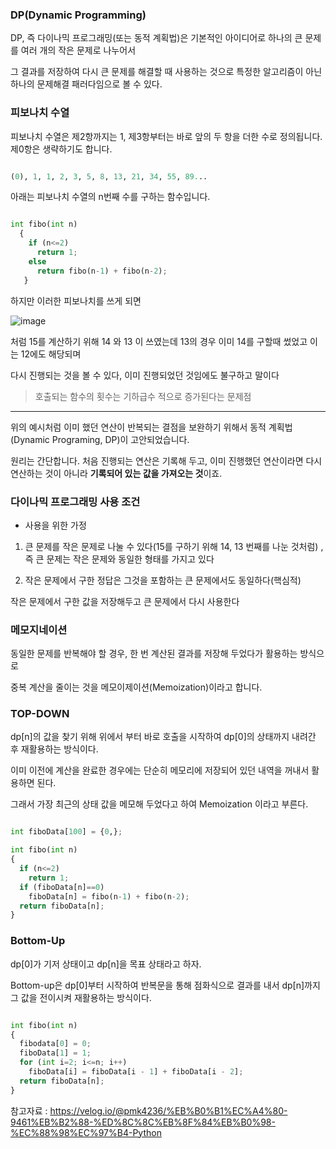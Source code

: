 ### DP(Dynamic Programming)

DP, 즉 다이나믹 프로그래밍(또는 동적 계획법)은 기본적인 아이디어로 하나의 큰 문제를 여러 개의 작은 문제로 나누어서 

그 결과를 저장하여 다시 큰 문제를 해결할 때 사용하는 것으로 특정한 알고리즘이 아닌 하나의 문제해결 패러다임으로 볼 수 있다.

### 피보나치 수열 

피보나치 수열은 제2항까지는 1, 제3항부터는 바로 앞의 두 항을 더한 수로 정의됩니다. 제0항은 생략하기도 합니다.

```python

(0), 1, 1, 2, 3, 5, 8, 13, 21, 34, 55, 89...

```

아래는 피보나치 수열의 n번째 수를 구하는 함수입니다.

```python

int fibo(int n)
  {
    if (n<=2)
      return 1;
    else
      return fibo(n-1) + fibo(n-2);
   }

```

하지만 이러한 피보나치를 쓰게 되면 

![image](https://user-images.githubusercontent.com/78454649/145767085-5b915cc0-4ff4-4e14-bb3a-143807f5c819.png)

처럼 15를 계산하기 위해 14 와 13 이 쓰였는데 13의 경우 이미 14를 구할때 썼었고 이는 12에도 해당되며 

다시 진행되는 것을 볼 수 있다, 이미 진행되었던 것임에도 불구하고 말이다

> 호출되는 함수의 횟수는 기하급수 적으로 증가된다는 문제점

---

위의 예시처럼 이미 했던 연산이 반복되는 결점을 보완하기 위해서 동적 계획법(Dynamic Programing, DP)이 고안되었습니다. 

원리는 간단합니다. 처음 진행되는 연산은 기록해 두고, 이미 진행했던 연산이라면 다시 연산하는 것이 아니라 **기록되어 있는 값을 가져오는 것**이죠.

### 다이나믹 프로그래밍 사용 조건

- 사용을 위한 가정

1. 큰 문제를 작은 문제로 나눌 수 있다(15를 구하기 위해 14, 13 번째를 나눈 것처럼) , 즉 큰 문제는 작은 문제와 동일한 형태를 가지고 있다

2. 작은 문제에서 구한 정답은 그것을 포함하는 큰 문제에서도 동일하다(핵심적)
 
작은 문제에서 구한 값을 저장해두고 큰 문제에서 다시 사용한다 

### 메모지네이션 

동일한 문제를 반복해야 할 경우, 한 번 계산된 결과를 저장해 두었다가 활용하는 방식으로 

중복 계산을 줄이는 것을 메모이제이션(Memoization)이라고 합니다.


### TOP-DOWN

dp[n]의 값을 찾기 위해 위에서 부터 바로 호출을 시작하여 dp[0]의 상태까지 내려간 후 재활용하는 방식이다.

이미 이전에 계산을 완료한 경우에는 단순히 메모리에 저장되어 있던 내역을 꺼내서 활용하면 된다. 

그래서 가장 최근의 상태 값을 메모해 두었다고 하여 Memoization 이라고 부른다.

```python

int fiboData[100] = {0,};

int fibo(int n)
{
  if (n<=2) 
    return 1;
  if (fiboData[n]==0)
    fiboData[n] = fibo(n-1) + fibo(n-2);
  return fiboData[n];
}

```

### Bottom-Up 

dp[0]가 기저 상태이고 dp[n]을 목표 상태라고 하자. 

Bottom-up은 dp[0]부터 시작하여 반복문을 통해 점화식으로 결과를 내서 dp[n]까지 그 값을 전이시켜 재활용하는 방식이다.

```python

int fibo(int n)
{
  fibodata[0] = 0;
  fiboData[1] = 1;
  for (int i=2; i<=n; i++)
    fiboData[i] = fiboData[i - 1] + fiboData[i - 2];
  return fiboData[n];
}

```

참고자료 : https://velog.io/@pmk4236/%EB%B0%B1%EC%A4%80-9461%EB%B2%88-%ED%8C%8C%EB%8F%84%EB%B0%98-%EC%88%98%EC%97%B4-Python

